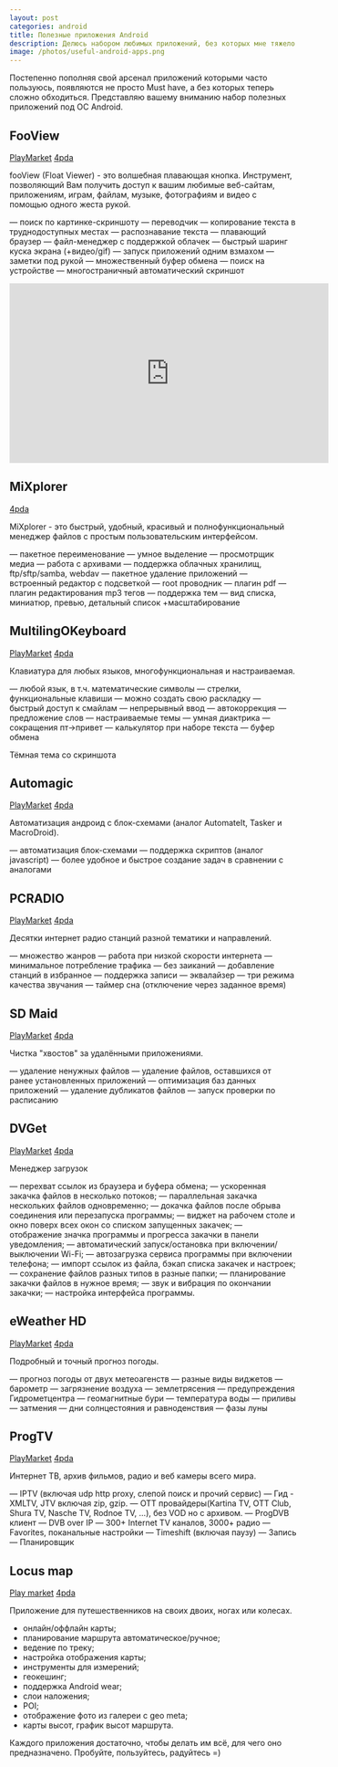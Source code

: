 ```yaml
---
layout: post
categories: android
title: Полезные приложения Android
description: Делюсь набором любимых приложений, без которых мне тяжело обходиться, так как их функционал покрывает все нужды в их области
image: /photos/useful-android-apps.png
---
```


Постепенно пополняя свой арсенал приложений которыми часто пользуюсь, появляются не просто Must have, а без которых теперь сложно обходиться.
Представляю вашему вниманию набор полезных приложений под ОС Android.

## FooView

[PlayMarket](https://play.google.com/store/apps/details?id=com.fooview.android.fooview)
[4pda](https://4pda.ru/forum/index.php?showtopic=733773)

fooView (Float Viewer) - это волшебная плавающая кнопка. Инструмент, позволяющий Вам получить доступ к вашим любимые веб-сайтам, приложениям, играм, файлам, музыке, фотографиям и видео с помощью одного жеста рукой.

— поиск по картинке-скриншоту
— переводчик
— копирование текста в труднодоступных местах
— распознавание текста
— плавающий браузер
— файл-менеджер с поддержкой облачек
— быстрый шаринг куска экрана (+видео/gif)
— запуск приложений одним взмахом
— заметки под рукой
— множественный буфер обмена
— поиск на устройстве
— многостраничный автоматический скриншот

<div class="video-wrapper">
<iframe width="560" height="315" src="https://www.youtube.com/embed/JrWzmNIW4-Q" frameborder="0" allowfullscreen></iframe>
</div>

## MiXplorer

[4pda](https://4pda.ru/forum/index.php?s=&showtopic=318294&view=findpost&p=11890407)

MiXplorer - это быстрый, удобный, красивый и полнофункциональный менеджер файлов с простым пользовательским интерфейсом.

— пакетное переименование
— умное выделение
— просмотрщик медиа
— работа с архивами
— поддержка облачных хранилищ, ftp/sftp/samba, webdav
— пакетное удаление приложений
— встроенный редактор с подсветкой
— root проводник
— плагин pdf
— плагин редактирования mp3 тегов
— поддержка тем
— вид списка, миниатюр, превью, детальный список +масштабирование


## MultilingOKeyboard

[PlayMarket](https://play.google.com/store/apps/details?id=kl.ime.oh)
[4pda](https://4pda.ru/forum/index.php?showtopic=634293)

Клавиатура для любых языков, многофункциональная и настраиваемая.

— любой язык, в т.ч. математические символы
— стрелки, функциональные клавиши
— можно создать свою раскладку
— быстрый доступ к смайлам
— непрерывный ввод
— автокоррекция
— предложение слов
— настраиваемые темы
— умная диактрика
— сокращения пт->привет
— калькулятор при наборе текста
— буфер обмена

Тёмная тема со скриншота

## Automagic

[PlayMarket](https://play.google.com/store/apps/details?id=ch.gridvision.ppam.androidautomagic&hl=ru) 
[4pda](https://4pda.ru/forum/index.php?showtopic=456523)

Автоматизация андроид с блок-схемами (аналог AutomateIt, Tasker и MacroDroid).

— автоматизация блок-схемами
— поддержка скриптов (аналог javascript)
— более удобное и быстрое создание задач в сравнении с аналогами

## PCRADIO

[PlayMarket](https://play.google.com/store/apps/details?id=com.maxxt.pcradio&hl=ru)
[4pda](https://4pda.ru/forum/index.php?showtopic=311603)

Десятки интернет радио станций разной тематики и направлений.

— множество жанров
— работа при низкой скорости интернета
— минимальное потребление трафика
— без заиканий
— добавление станций в избранное
— поддержка записи
— эквалайзер
— три режима качества звучания
— таймер сна (отключение через заданное время)

## SD Maid

[PlayMarket](https://play.google.com/store/apps/details?id=eu.thedarken.sdm&hl=ru)
[4pda](https://4pda.ru/forum/index.php?showtopic=230839)

Чистка "хвостов" за удалёнными приложениями.

― удаление ненужных файлов
― удаление файлов, оставшихся от ранее установленных приложений
― оптимизация баз данных приложений
― удаление дубликатов файлов
― запуск проверки по расписанию

## DVGet
 
[PlayMarket](https://play.google.com/store/apps/details?id=com.dv.get&hl=ru)
[4pda](https://4pda.ru/forum/index.php?showtopic=280941)

Менеджер загрузок

— перехват ссылок из браузера и буфера обмена;
— ускоренная закачка файлов в несколько потоков;
— параллельная закачка нескольких файлов одновременно;
— докачка файлов после обрыва соединения или перезапуска программы;
— виджет на рабочем столе и окно поверх всех окон со списком запущенных закачек;
— отображение значка программы и прогресса закачки в панели уведомления;
— автоматический запуск/остановка при включении/выключении Wi-Fi;
— автозагрузка сервиса программы при включении телефона;
— импорт ссылок из файла, бэкап списка закачек и настроек;
— сохранение файлов разных типов в разные папки;
— планирование закачки файлов в нужное время;
— звук и вибрация по окончании закачки;
— настройка интерфейса программы.

## eWeather HD

[PlayMarket](https://play.google.com/store/apps/details?id=com.Elecont.WeatherClock&hl=ru)
[4pda](https://4pda.ru/forum/index.php?showtopic=194110)

Подробный и точный прогноз погоды.

― прогноз погоды от двух метеоагенств
― разные виды виджетов
― барометр
― загрязнение воздуха
― землетрясения
― предупреждения Гидрометцентра
― геомагнитные бури
― температура воды
― приливы
― затмения
― дни солнцестояния и равноденствия
― фазы луны

## ProgTV

[PlayMarket](https://play.google.com/store/apps/details?id=com.progdvb.progtva&hl=ru)
[4pda](https://4pda.ru/forum/index.php?showtopic=617665)

Интернет ТВ, архив фильмов, радио и веб камеры всего мира.

― IPTV (включая udp http proxy, слепой поиск и прочий сервис)
― Гид - XMLTV, JTV включая zip, gzip.
― OTT провайдеры(Kartina TV, OTT Club, Shura TV, Nasche TV, Rodnoe TV, ...), без VOD но с архивом.
― ProgDVB клиент
― DVB over IP
― 300+ Internet TV каналов, 3000+ радио 
― Favorites, поканальные настройки
― Timeshift (включая паузу)
― Запись
― Планировщик


## Locus map

[Play market](https://play.google.com/store/apps/details?id=menion.android.locus&hl=ru)
[4pda](http://4pda.ru/forum/index.php?showtopic=210573)

Приложение для путешественников на своих двоих, ногах или колесах.

- онлайн/оффлайн карты;
- планирование маршрута автоматическое/ручное;
- ведение по треку;
- настройка отображения карты;
- инструменты для измерений;
- геокешинг;
- поддержка Android wear;
- слои наложения;
- POI;
- отображение фото из галереи с geo meta;
- карты высот, график высот маршрута.

Каждого приложения достаточно, чтобы делать им всё, для чего оно предназначено. Пробуйте, пользуйтесь, радуйтесь =)
 
